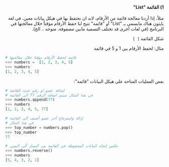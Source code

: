 <div dir="rtl" lang="ar">

#### 1) القائمة "List"


مثلاً، إذا أردنا معالجة قائمة من الأرقام، لابد ان نحتفظ بها في هيكل بيانات معين. في لغة بايثون هناك مايسمى بـ "List" أو "قائمة" تتيح لنا حفظ الأرقام مؤقتاً خلال معالجتها في البرنامج (في لغات أخرى قد تختلف التسمية مابين مصفوفة، متوجه ..
الخ).


شكل القائمة `[ ]`

مثال: لحفظ الأرقام بين 1 و 5 في قائمة

</div>

```python
# قائمة لحفظ الأرقام مؤقتا خلال معالجتها
>>> numbers =  [1, 2, 3, 4, 5]
>>> numbers
[1, 2, 3, 4, 5]
```

<div dir="rtl" lang="ar">

 بعض العمليات المتاحة على هيكل البيانات "قائمة":

</div>

```python
# إضافة عضو او رقم جديد للقائمة
# في هذا المثال سيتم اضافة الرقم 77 الى القائمة
>>> numbers.append(77)
>>> numbers
[1, 2, 3, 4, 5, 77]

# إزالة واسترجاع آخر عضو أضيف ألى القائمة
# في هذا المثال
>>> top_number = numbers.pop()
>>> top_number
77

# عكس إتجاه البيانات المحفوظة في القائمة من اليسار ألى اليمين
>>> numbers.reverse()
>>> numbers
[5, 4, 3, 2, 1]
```
